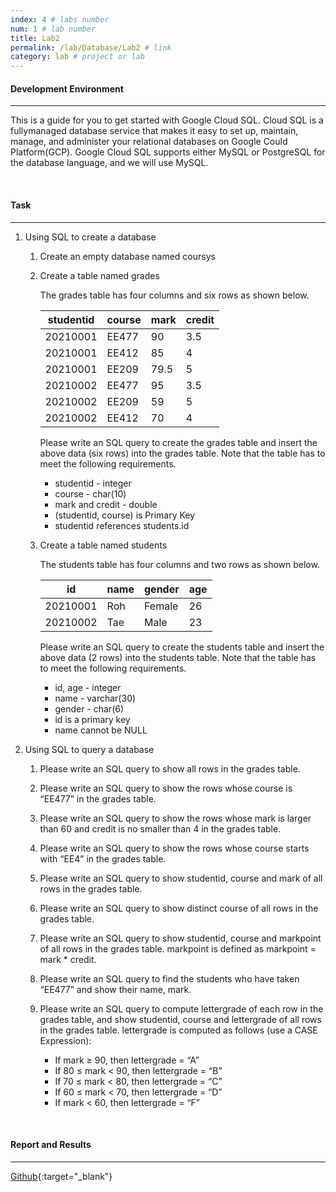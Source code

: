 ```yaml
---
index: 4 # labs number
num: 1 # lab number
title: Lab2
permalink: /lab/Database/Lab2 # link
category: lab # project or lab
---
```


#### **Development Environment**

---

This is a guide for you to get started with Google Cloud SQL. Cloud SQL is a fullymanaged database service that makes it easy to set up, maintain, manage, and administer your relational databases on Google Could Platform(GCP). Google Cloud SQL supports either MySQL or PostgreSQL for the database language, and we will use MySQL.

<br>

#### **Task**

---

1. Using SQL to create a database

   1. Create an empty database named coursys

   2. Create a table named grades

      The grades table has four columns and six rows as shown below.

      | studentid | course | mark | credit |
      | --------- | ------ | ---- | ------ |
      | 20210001  | EE477  | 90   | 3.5    |
      | 20210001  | EE412  | 85   | 4      |
      | 20210001  | EE209  | 79.5 | 5      |
      | 20210002  | EE477  | 95   | 3.5    |
      | 20210002  | EE209  | 59   | 5      |
      | 20210002  | EE412  | 70   | 4      |

      Please write an SQL query to create the grades table and insert the above data
      (six rows) into the grades table. Note that the table has to meet the following
      requirements.

      - studentid - integer
      - course - char(10)
      - mark and credit - double
      - (studentid, course) is Primary Key
      - studentid references students.id

   3. Create a table named students

      The students table has four columns and two rows as shown below.

      | id       | name | gender | age |
      | -------- | ---- | ------ | --- |
      | 20210001 | Roh  | Female | 26  |
      | 20210002 | Tae  | Male   | 23  |

      Please write an SQL query to create the students table and insert the above data
      (2 rows) into the students table. Note that the table has to meet the following
      requirements.

      - id, age - integer
      - name - varchar(30)
      - gender - char(6)
      - id is a primary key
      - name cannot be NULL

2. Using SQL to query a database

   1. Please write an SQL query to show all rows in the grades table.

   2. Please write an SQL query to show the rows whose course is “EE477” in the grades
      table.

   3. Please write an SQL query to show the rows whose mark is larger than 60 and credit
      is no smaller than 4 in the grades table.

   4. Please write an SQL query to show the rows whose course starts with “EE4” in the
      grades table.

   5. Please write an SQL query to show studentid, course and mark of all rows in the
      grades table.

   6. Please write an SQL query to show distinct course of all rows in the grades table.

   7. Please write an SQL query to show studentid, course and markpoint of all rows in
      the grades table. markpoint is defined as markpoint = mark \* credit.

   8. Please write an SQL query to find the students who have taken “EE477” and show
      their name, mark.

   9. Please write an SQL query to compute lettergrade of each row in the grades table,
      and show studentid, course and lettergrade of all rows in the grades table. lettergrade is computed as follows (use a CASE Expression):

      - If mark ≥ 90, then lettergrade = “A”
      - If 80 ≤ mark < 90, then lettergrade = “B”
      - If 70 ≤ mark < 80, then lettergrade = “C”
      - If 60 ≤ mark < 70, then lettergrade = “D”
      - If mark < 60, then lettergrade = “F”

<br>

#### **Report and Results**

---

[Github](https://github.com/Heejinee3/Database/tree/master/Lab2){:target="\_blank"}
